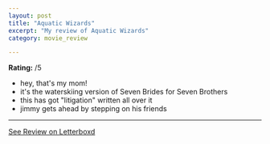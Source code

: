 ```yaml
---
layout: post
title: "Aquatic Wizards"
excerpt: "My review of Aquatic Wizards"
category: movie_review

---
```


**Rating:** /5

* hey, that's my mom!
* it's the waterskiing version of Seven Brides for Seven Brothers
* this has got "litigation" written all over it
* jimmy gets ahead by stepping on his friends

<hr>

[See Review on Letterboxd](https://boxd.it/4O6zSV)
